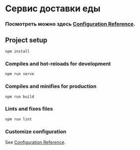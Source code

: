 # Сервис доставки еды
### Посмотреть можно здесь [Configuration Reference]([https://cli.vuejs.org/config/](https://turdiev.github.io/burgers-shop/#/)).

## Project setup
```
npm install
```

### Compiles and hot-reloads for development
```
npm run serve
```

### Compiles and minifies for production
```
npm run build
```

### Lints and fixes files
```
npm run lint
```

### Customize configuration
See [Configuration Reference](https://cli.vuejs.org/config/).
